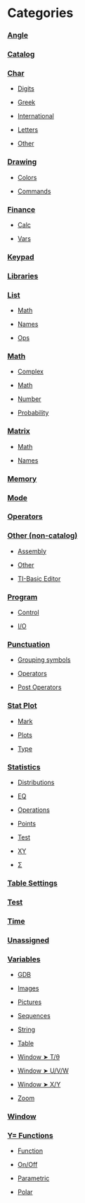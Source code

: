 # Categories

### <a href="./categories/Angle.md">Angle</a>

### <a href="./categories/Catalog.md">Catalog</a>

### <a href="./categories/Char.md">Char</a>

 * <a href="./categories/Char.md#Digits">Digits</a>

 * <a href="./categories/Char.md#Greek">Greek</a>

 * <a href="./categories/Char.md#International">International</a>

 * <a href="./categories/Char.md#Letters">Letters</a>

 * <a href="./categories/Char.md#Other">Other</a>

### <a href="./categories/Drawing.md">Drawing</a>

 * <a href="./categories/Drawing.md#Colors">Colors</a>

 * <a href="./categories/Drawing.md#Commands">Commands</a>

### <a href="./categories/Finance.md">Finance</a>

 * <a href="./categories/Finance.md#Calc">Calc</a>

 * <a href="./categories/Finance.md#Vars">Vars</a>

### <a href="./categories/Keypad.md">Keypad</a>

### <a href="./categories/Libraries.md">Libraries</a>

### <a href="./categories/List.md">List</a>

 * <a href="./categories/List.md#Math">Math</a>

 * <a href="./categories/List.md#Names">Names</a>

 * <a href="./categories/List.md#Ops">Ops</a>

### <a href="./categories/Math.md">Math</a>

 * <a href="./categories/Math.md#Complex">Complex</a>

 * <a href="./categories/Math.md#Math">Math</a>

 * <a href="./categories/Math.md#Number">Number</a>

 * <a href="./categories/Math.md#Probability">Probability</a>

### <a href="./categories/Matrix.md">Matrix</a>

 * <a href="./categories/Matrix.md#Math">Math</a>

 * <a href="./categories/Matrix.md#Names">Names</a>

### <a href="./categories/Memory.md">Memory</a>

### <a href="./categories/Mode.md">Mode</a>

### <a href="./categories/Operators.md">Operators</a>

### <a href="./categories/Other (non-catalog).md">Other (non-catalog)</a>

 * <a href="./categories/Other (non-catalog).md#Assembly">Assembly</a>

 * <a href="./categories/Other (non-catalog).md#Other">Other</a>

 * <a href="./categories/Other (non-catalog).md#TI-Basic Editor">TI-Basic Editor</a>

### <a href="./categories/Program.md">Program</a>

 * <a href="./categories/Program.md#Control">Control</a>

 * <a href="./categories/Program.md#I/O">I/O</a>

### <a href="./categories/Punctuation.md">Punctuation</a>

 * <a href="./categories/Punctuation.md#Grouping symbols">Grouping symbols</a>

 * <a href="./categories/Punctuation.md#Operators">Operators</a>

 * <a href="./categories/Punctuation.md#Post Operators">Post Operators</a>

### <a href="./categories/Stat Plot.md">Stat Plot</a>

 * <a href="./categories/Stat Plot.md#Mark">Mark</a>

 * <a href="./categories/Stat Plot.md#Plots">Plots</a>

 * <a href="./categories/Stat Plot.md#Type">Type</a>

### <a href="./categories/Statistics.md">Statistics</a>

 * <a href="./categories/Statistics.md#Distributions">Distributions</a>

 * <a href="./categories/Statistics.md#EQ">EQ</a>

 * <a href="./categories/Statistics.md#Operations">Operations</a>

 * <a href="./categories/Statistics.md#Points">Points</a>

 * <a href="./categories/Statistics.md#Test">Test</a>

 * <a href="./categories/Statistics.md#XY">XY</a>

 * <a href="./categories/Statistics.md#Σ">Σ</a>

### <a href="./categories/Table Settings.md">Table Settings</a>

### <a href="./categories/Test.md">Test</a>

### <a href="./categories/Time.md">Time</a>

### <a href="./categories/Unassigned.md">Unassigned</a>

### <a href="./categories/Variables.md">Variables</a>

 * <a href="./categories/Variables.md#GDB">GDB</a>

 * <a href="./categories/Variables.md#Images">Images</a>

 * <a href="./categories/Variables.md#Pictures">Pictures</a>

 * <a href="./categories/Variables.md#Sequences">Sequences</a>

 * <a href="./categories/Variables.md#String">String</a>

 * <a href="./categories/Variables.md#Table">Table</a>

 * <a href="./categories/Variables.md#Window ➤ T/θ">Window ➤ T/θ</a>

 * <a href="./categories/Variables.md#Window ➤ U/V/W">Window ➤ U/V/W</a>

 * <a href="./categories/Variables.md#Window ➤ X/Y">Window ➤ X/Y</a>

 * <a href="./categories/Variables.md#Zoom">Zoom</a>

### <a href="./categories/Window.md">Window</a>

### <a href="./categories/Y= Functions.md">Y= Functions</a>

 * <a href="./categories/Y= Functions.md#Function">Function</a>

 * <a href="./categories/Y= Functions.md#On/Off">On/Off</a>

 * <a href="./categories/Y= Functions.md#Parametric">Parametric</a>

 * <a href="./categories/Y= Functions.md#Polar">Polar</a>

